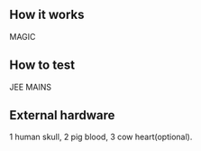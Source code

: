 <!---

This file is used to generate your project datasheet. Please fill in the information below and delete any unused
sections.

You can also include images in this folder and reference them in the markdown. Each image must be less than
512 kb in size, and the combined size of all images must be less than 1 MB.
-->

## How it works

MAGIC
## How to test

JEE MAINS

## External hardware

1 human skull,
2 pig blood,
3 cow heart(optional).
